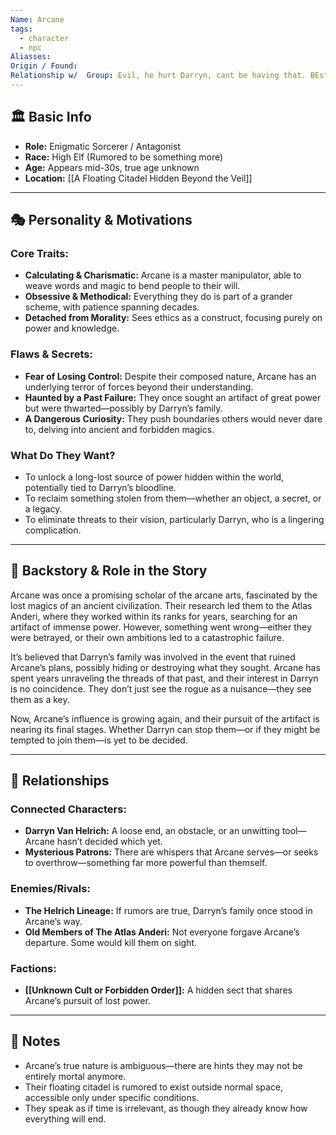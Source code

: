 ```yaml
---
Name: Arcane
tags:
  - character
  - npc
Aliasses: 
Origin / Found: 
Relationship w/  Group: Evil, he hurt Darryn, cant be having that. BEst Friends with badger
---
```

## 🏛️ Basic Info

- **Role:** Enigmatic Sorcerer / Antagonist
- **Race:** High Elf (Rumored to be something more)
- **Age:** Appears mid-30s, true age unknown
- **Location:** [[A Floating Citadel Hidden Beyond the Veil]]
---

## 🎭 Personality & Motivations

### **Core Traits:**

- **Calculating & Charismatic:** Arcane is a master manipulator, able to weave words and magic to bend people to their will.
- **Obsessive & Methodical:** Everything they do is part of a grander scheme, with patience spanning decades.
- **Detached from Morality:** Sees ethics as a construct, focusing purely on power and knowledge.

### **Flaws & Secrets:**
- **Fear of Losing Control:** Despite their composed nature, Arcane has an underlying terror of forces beyond their understanding.
- **Haunted by a Past Failure:** They once sought an artifact of great power but were thwarted—possibly by Darryn’s family.
- **A Dangerous Curiosity:** They push boundaries others would never dare to, delving into ancient and forbidden magics.
### **What Do They Want?**

- To unlock a long-lost source of power hidden within the world, potentially tied to Darryn’s bloodline.
- To reclaim something stolen from them—whether an object, a secret, or a legacy.
- To eliminate threats to their vision, particularly Darryn, who is a lingering complication.

---

## 📖 Backstory & Role in the Story

Arcane was once a promising scholar of the arcane arts, fascinated by the lost magics of an ancient civilization. Their research led them to the Atlas Anderi, where they worked within its ranks for years, searching for an artifact of immense power. However, something went wrong—either they were betrayed, or their own ambitions led to a catastrophic failure.

It’s believed that Darryn’s family was involved in the event that ruined Arcane’s plans, possibly hiding or destroying what they sought. Arcane has spent years unraveling the threads of that past, and their interest in Darryn is no coincidence. They don’t just see the rogue as a nuisance—they see them as a key.

Now, Arcane’s influence is growing again, and their pursuit of the artifact is nearing its final stages. Whether Darryn can stop them—or if they might be tempted to join them—is yet to be decided.

---

## 🔗 Relationships

### **Connected Characters:**

- **Darryn Van Helrich:** A loose end, an obstacle, or an unwitting tool—Arcane hasn’t decided which yet.
- **Mysterious Patrons:** There are whispers that Arcane serves—or seeks to overthrow—something far more powerful than themself.
### **Enemies/Rivals:**
- **The Helrich Lineage:** If rumors are true, Darryn’s family once stood in Arcane’s way.
- **Old Members of The Atlas Anderi:** Not everyone forgave Arcane’s departure. Some would kill them on sight.
### **Factions:**
- **[[Unknown Cult or Forbidden Order]]:** A hidden sect that shares Arcane’s pursuit of lost power.
    

---

## 📝 Notes

- Arcane’s true nature is ambiguous—there are hints they may not be entirely mortal anymore.
- Their floating citadel is rumored to exist outside normal space, accessible only under specific conditions.
- They speak as if time is irrelevant, as though they already know how everything will end.